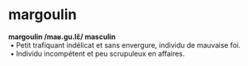 margoulin
=========

<b>margoulin /maʁ.ɡu.lɛ̃/ masculin</b><br>
&nbsp;&bull;&nbsp;Petit trafiquant indélicat et sans envergure, individu de mauvaise foi.<br>
&nbsp;&bull;&nbsp;Individu incompétent et peu scrupuleux en affaires.

